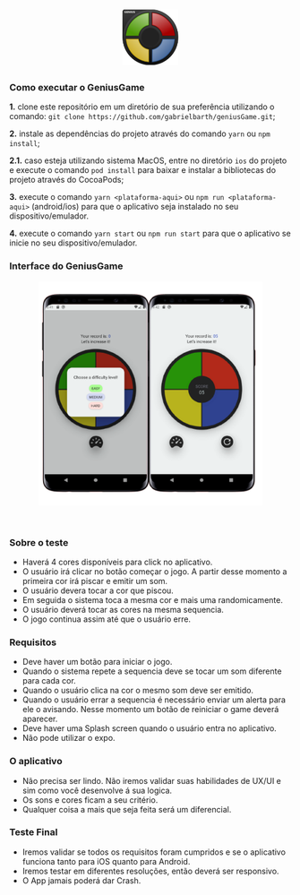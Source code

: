 
<h1 align="center">
  <img src="assets/android/logo.png" width="100" /> 
</h1>

### Como executar o GeniusGame

**1.** clone este repositório em um diretório de sua preferência utilizando o comando: `git clone https://github.com/gabrielbarth/geniusGame.git`;

**2.** instale as dependências do projeto através do comando `yarn` ou `npm install`;

**2.1.** caso esteja utilizando sistema MacOS, entre no diretório `ios` do projeto e execute o comando `pod install` para baixar e instalar a bibliotecas do projeto através do CocoaPods;

**3.** execute o comando `yarn <plataforma-aqui>` ou `npm run <plataforma-aqui>` (android/ios) para que o aplicativo seja instalado no seu dispositivo/emulador.

**4.** execute o comando `yarn start` ou `npm run start` para que o aplicativo se inicie no seu dispositivo/emulador.

### Interface do GeniusGame

<p align="center">
  <img src="assets/app.png" width="400">
</p>
<br>

### Sobre o teste

- Haverá 4 cores disponíveis para click no aplicativo. 
- O usuário irá clicar no botão começar o jogo. A partir desse momento a primeira cor irá piscar e emitir um som.
- O usuário devera tocar a cor que piscou. 
- Em seguida o sistema toca a mesma cor e mais uma randomicamente. 
- O usuário deverá tocar as cores na mesma sequencia.
- O jogo continua assim até que o usuário erre.


### Requisitos

- Deve haver um botão para iniciar o jogo.
- Quando o sistema repete a sequencia deve se tocar um som diferente para cada cor.
- Quando o usuário clica na cor o mesmo som deve ser emitido.
- Quando o usuário errar a sequencia é necessário enviar um alerta para ele o avisando. Nesse momento um botão de reiniciar o game deverá aparecer.
- Deve haver uma Splash screen quando o usuário entra no aplicativo.
- Não pode utilizar o expo.

### O aplicativo

- Não precisa ser lindo. Não iremos validar suas habilidades de UX/UI e sim como você desenvolve á sua logica.
- Os sons e cores ficam a seu critério.
- Qualquer coisa a mais que seja feita será um diferencial.


### Teste Final

- Iremos validar se todos os requisitos foram cumpridos e se o aplicativo funciona tanto para iOS quanto para Android. 
- Iremos testar em diferentes resoluções, então deverá ser responsivo.
- O App jamais poderá dar Crash.
